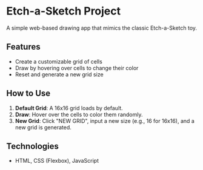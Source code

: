 # Etch-a-Sketch Project

A simple web-based drawing app that mimics the classic Etch-a-Sketch toy.

## Features

- Create a customizable grid of cells
- Draw by hovering over cells to change their color
- Reset and generate a new grid size

## How to Use

1. **Default Grid**: A 16x16 grid loads by default.
2. **Draw**: Hover over the cells to color them randomly.
3. **New Grid**: Click "NEW GRID", input a new size (e.g., 16 for 16x16), and a new grid is generated.

## Technologies

- HTML, CSS (Flexbox), JavaScript
